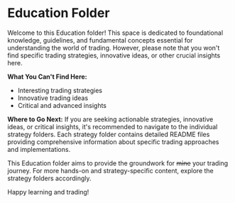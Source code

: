 # Education Folder

Welcome to this Education folder! This space is dedicated to foundational knowledge, guidelines, and fundamental concepts essential for understanding the world of trading. However, please note that you won't find specific trading strategies, innovative ideas, or other crucial insights here.

**What You Can't Find Here:**
- Interesting trading strategies
- Innovative trading ideas
- Critical and advanced insights

**Where to Go Next:**
If you are seeking actionable strategies, innovative ideas, or critical insights, it's recommended to navigate to the individual strategy folders. Each strategy folder contains detailed README files providing comprehensive information about specific trading approaches and implementations.

This Education folder aims to provide the groundwork for ~~mine~~ your trading journey. For more hands-on and strategy-specific content, explore the strategy folders accordingly.

Happy learning and trading!
